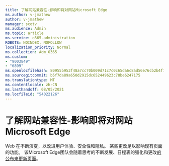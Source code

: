```yaml
---
title: 了解网站兼容性-影响即将对网站Microsoft Edge
ms.author: v-jmathew
author: v-jmathew
manager: scotv
ms.audience: Admin
ms.topic: article
ms.service: o365-administration
ROBOTS: NOINDEX, NOFOLLOW
localization_priority: Normal
ms.collection: Adm_O365
ms.custom:
- "9003849"
- "6899"
ms.openlocfilehash: 80955b953f48a7cc70b009d71c7c0c65da6c8ad56e76cb2b4f76edd2486dc076
ms.sourcegitcommit: b5f7da89a650d2915dc652449623c78be6247175
ms.translationtype: MT
ms.contentlocale: zh-CN
ms.lasthandoff: 08/05/2021
ms.locfileid: "54022126"
---
```

# <a name="learn-about-site-compatibilityaffecting-changes-coming-to-microsoft-edge"></a>了解网站兼容性-影响即将对网站Microsoft Edge

Web 在不断演变，以改进用户体验、安全性和隐私。 某些更改足以影响现有页面的功能。 该Microsoft Edge团队会随着思考的不断发展、日程表的强化和更改[的公布来更新页面](https://go.microsoft.com/fwlink/?linkid=2135534)。
